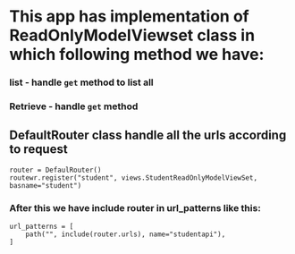 # This app has implementation of ReadOnlyModelViewset class in which following method we have:

### list - handle `get` method to list all

### Retrieve - handle `get` method



## DefaultRouter class handle all the urls according to request

```
router = DefaulRouter()
routewr.register("student", views.StudentReadOnlyModelViewSet, basname="student")
```


### After this we have include router in url_patterns like this:

```
url_patterns = [
    path("", include(router.urls), name="studentapi"),
]
```